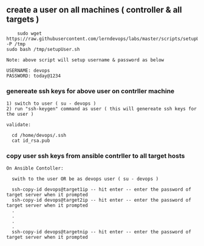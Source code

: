 ## create a user on all machines ( controller & all targets )

        sudo wget https://raw.githubusercontent.com/lerndevops/labs/master/scripts/setupUser.sh -P /tmp
	sudo bash /tmp/setupUser.sh
	
	Note: above script will setup username & password as below 
	
	USERNAME: devops
	PASSWORD: today@1234

### genereate ssh keys for above user on contrller machine 

```
1) switch to user ( su - devops )
2) run "ssh-keygen" command as user ( this will genereate ssh keys for the user ) 

validate:
     
  cd /home/devops/.ssh 
  cat id_rsa.pub 
```
### copy user ssh keys from ansible contrller to all target hosts

```
On Ansible Contoller:
	
  swith to the user OR be as devops user ( su - devops )
  
  ssh-copy-id devops@target1ip -- hit enter -- enter the password of target server when it prompted 
  ssh-copy-id devops@target2ip -- hit enter -- enter the password of target server when it prompted
  .
  .
  .
  .
  ssh-copy-id devops@targetnip -- hit enter -- enter the password of target server when it prompted

```	
	

